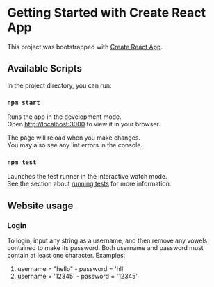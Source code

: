 # Getting Started with Create React App

This project was bootstrapped with [Create React App](https://github.com/facebook/create-react-app).

## Available Scripts

In the project directory, you can run:

### `npm start`

Runs the app in the development mode.\
Open [http://localhost:3000](http://localhost:3000) to view it in your browser.

The page will reload when you make changes.\
You may also see any lint errors in the console.

### `npm test`

Launches the test runner in the interactive watch mode.\
See the section about [running tests](https://facebook.github.io/create-react-app/docs/running-tests) for more information.

## Website usage

### Login

To login, input any string as a username, and then remove any vowels contained to make its password. Both username and password must contain at least one character.
Examples:
1. username = "hello" - password = 'hll'
2. username = '12345' - password = '12345'